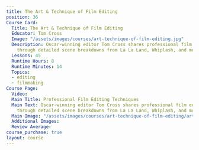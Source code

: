 ```yaml
---
title: The Art & Technique of Film Editing
position: 36
Course Card:
  Title: The Art & Technique of Film Editing
  Educator: Tom Cross
  Image: "/assets/images/courses/art-technique-of-film-editing.jpg"
  Description: Oscar-winning editor Tom Cross shares professional film editing techniques
    through detailed scene breakdowns from La La Land, Whiplash, and more.
  Lessons: 45
  Runtime Hours: 8
  Runtime Minutes: 14
  Topics:
  - editing
  - filmmaking
Course Page:
  Video: 
  Main Title: Professional Film Editing Techniques
  Main Text: Oscar-winning editor Tom Cross shares professional film editing techniques
    through detailed scene breakdowns from La La Land, Whiplash, and more.
  Main Image: "/assets/images/courses/art-technique-of-film-editing/art-technique-of-film-editing-main.jpg"
  Additional Images: 
  Review Average: 
course_purchase: true
layout: course
---
```



